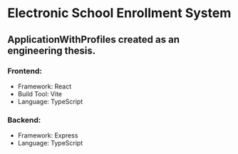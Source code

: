 # Electronic School Enrollment System

## ApplicationWithProfiles created as an engineering thesis.

### Frontend:

- Framework: React
- Build Tool: Vite
- Language: TypeScript

### Backend:

- Framework: Express
- Language: TypeScript
